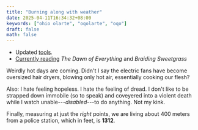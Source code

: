 ```yaml
---
title: "Burning along with weather"
date: 2025-04-11T16:34:32+08:00
keywords: ["ohio olarte", "oqolarte", "oqo"]
draft: false
math: false
---
```


- Updated [tools](/tools).
- [Currently reading](/books/#currently-reading) *The Dawn of Everything* and *Braiding Sweetgrass*

Weirdly hot days are coming. Didn't I say the electric fans have become
oversized hair dryers, blowing only hot air, essentially cooking our
flesh?

Also: I hate feeling hopeless. I hate the feeling of dread. I don't like
to be strapped down immobile (so to speak) and coveyered into a violent
death while I watch unable---*disabled*---to do anything. Not my kink.

Finally, measuring at just the *right* points, we are living about 400 meters
from a police station, which in feet, is **1312**.
